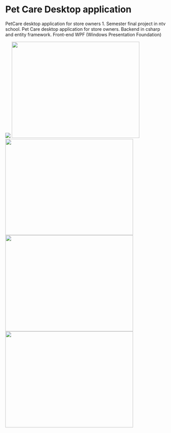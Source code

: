 # Pet Care Desktop application

PetCare desktop application for store owners 1. Semester final project in ntv school. Pet Care desktop application for store owners. Backend in csharp and entity framework. Front-end WPF (Windows Presentation Foundation)

<img src="https://project-images.gitconnectedcontent.com/671f9b2e-d7c8-4c69-9fbf-688e3ea72ea5-desktop">
<img src="https://project-images.gitconnectedcontent.com/cfc42e78-d075-4df5-a1cf-4ac609e89fca-desktop" width="400" height="300">
<img src="https://project-images.gitconnectedcontent.com/ad3e3650-3c8e-46e1-b426-52a006f3e9c1-desktop" width="400" height="300">
<img src="https://project-images.gitconnectedcontent.com/6d28b541-2d94-4a2e-b4cf-5e55d764dbf5-desktop" width="400" height="300">
<img src="https://project-images.gitconnectedcontent.com/60db595a-b853-4b56-a94b-6e4dd3eaaf43-desktop" width="400" height="300">

